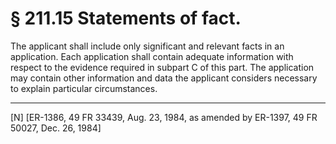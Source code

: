 # § 211.15   Statements of fact.

The applicant shall include only significant and relevant facts in an application. Each application shall contain adequate information with respect to the evidence required in subpart C of this part. The application may contain other information and data the applicant considers necessary to explain particular circumstances.



---

[N] [ER-1386, 49 FR 33439, Aug. 23, 1984, as amended by ER-1397, 49 FR 50027, Dec. 26, 1984]




